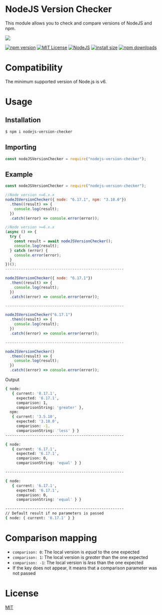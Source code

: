 # NodeJS Version Checker

This module allows you to check and compare versions of NodeJS and npm.

<a href="https://nodei.co/npm/nodejs-version-checker">
  <img src="https://nodei.co/npm/nodejs-version-checker.png?downloads=true">
</a>

[![npm version](https://img.shields.io/npm/v/nodejs-version-checker.svg?style=flat-square)](https://badge.fury.io/js/nodejs-version-checker)
[![MIT License](https://img.shields.io/badge/license-MIT-blue.svg?style=flat-square)](https://github.com/LuisFuenTech/nodejs-version-checker/blob/master/LICENSE)
[![NodeJS](https://img.shields.io/badge/node-6.x.x-brightgreen?style=flat-square)](https://github.com/LuisFuenTech/nodejs-version-checker/blob/master/package.json)
[![install size](https://packagephobia.now.sh/badge?p=nodejs-version-checker)](https://packagephobia.now.sh/result?p=nodejs-version-checker)
[![npm downloads](https://img.shields.io/npm/dm/nodejs-version-checker.svg?style=flat-square)](http://npm-stat.com/charts.html?package=nodejs-version-checker)

# Compatibility

The minimum supported version of Node.js is v6.

# Usage

## Installation

```bash
$ npm i nodejs-version-checker
```

<!-- ## Test

Run from the root folder:

```bash
$ npm run test
``` -->

## Importing

```js
const nodeJSVersionChecker = require("nodejs-version-checker");
```

## Example

```js
const nodeJSVersionChecker = require("nodejs-version-checker");

//Node version <=6.x.x
nodeJSVersionChecker({ node: "6.17.1", npm: "3.10.0"})
  .then((result) => {
    console.log(result);
  })
  .catch((error) => console.error(error));

//Node version >=6.x.x
(async () => {
  try {
    const result = await nodeJSVersionChecker();
    console.log(result);
  } catch (error) {
    console.error(error);
  }
})();
-----------------------------------------------------

nodeJSVersionChecker({ node: "6.17.1"})
  .then((result) => {
    console.log(result);
  })
  .catch((error) => console.error(error));

-----------------------------------------------------

nodeJSVersionChecker("6.17.1")
  .then((result) => {
    console.log(result);
  })
  .catch((error) => console.error(error));

-----------------------------------------------------

nodeJSVersionChecker()
  .then((result) => {
    console.log(result);
  })
  .catch((error) => console.error(error));
```

Output

```bash
{ node:
   { current: '8.17.1',
     expected: '6.17.1',
     comparison: 1,
     comparisonString: 'greater' },
  npm:
   { current: '3.5.10',
     expected: '3.10.0',
     comparison: -1,
     comparisonString: 'less' } }
-----------------------------------------------------

{ node:
   { current: '6.17.1',
     expected: '6.17.1',
     comparison: 0,
     comparisonString: 'equal' } }

-----------------------------------------------------

{ node:
   { current: '6.17.1',
     expected: '6.17.1',
     comparison: 0,
     comparisonString: 'equal' } }

-----------------------------------------------------
// Default result if no parameters is passed
{ node: { current: '6.17.1' } }

```

# Comparison mapping

- `comparison: 0`: The local version is _equal_ to the one expected
- `comparison: 1`: The local version is _greater_ than the one expected
- `comparison: -1`: The local version is _less_ than the one expected
- If the key does not appear, it means that a comparison parameter was not passed

# License

[MIT](https://github.com/LuisFuenTech/nodejs-version-checker/blob/master/LICENSE)
